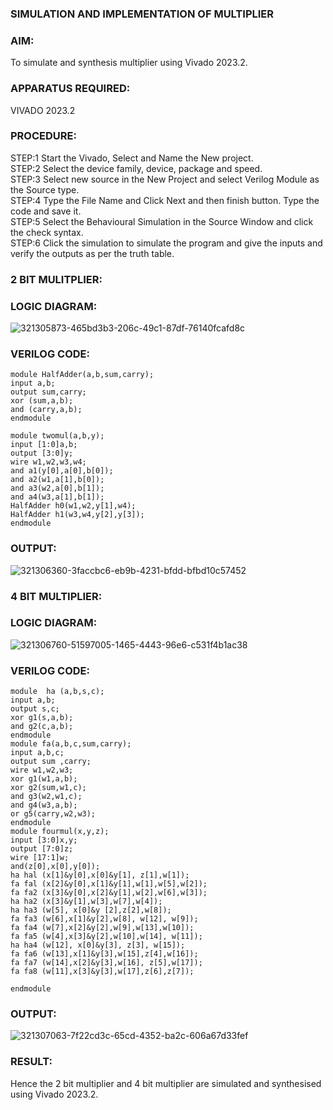 ### SIMULATION AND IMPLEMENTATION OF MULTIPLIER
### AIM: 
 To simulate and synthesis multiplier using Vivado 2023.2.

### APPARATUS REQUIRED:
VIVADO 2023.2
  
### PROCEDURE:
STEP:1 Start the Vivado, Select and Name the New project.<br>
STEP:2 Select the device family, device, package and speed. <br>
STEP:3 Select new source in the New Project and select Verilog Module as the Source type.<br>
STEP:4 Type the File Name and Click Next and then finish button. Type the code and save it.<br>
STEP:5 Select the Behavioural Simulation in the Source Window and click the check syntax.<br>
STEP:6 Click the simulation to simulate the program and give the inputs and verify the outputs as per the truth table.

### 2 BIT MULITPLIER:
### LOGIC DIAGRAM:

![321305873-465bd3b3-206c-49c1-87df-76140fcafd8c](https://github.com/Krishnakumar284/VLSI-LAB-EXP-3/assets/160303010/f6fda406-fd1c-4c00-842d-55a1ca5c2a4a)
### VERILOG CODE:
```
module HalfAdder(a,b,sum,carry);
input a,b;
output sum,carry;
xor (sum,a,b);
and (carry,a,b);
endmodule

module twomul(a,b,y);
input [1:0]a,b;
output [3:0]y;
wire w1,w2,w3,w4;
and a1(y[0],a[0],b[0]);
and a2(w1,a[1],b[0]);
and a3(w2,a[0],b[1]);
and a4(w3,a[1],b[1]);
HalfAdder h0(w1,w2,y[1],w4);
HalfAdder h1(w3,w4,y[2],y[3]);
endmodule
```
### OUTPUT:
![321306360-3faccbc6-eb9b-4231-bfdd-bfbd10c57452](https://github.com/Krishnakumar284/VLSI-LAB-EXP-3/assets/160303010/f8f8ef6d-6f8d-450d-afdb-5334fffbaac8)

### 4 BIT MULTIPLIER:
### LOGIC DIAGRAM:
![321306760-51597005-1465-4443-96e6-c531f4b1ac38](https://github.com/Krishnakumar284/VLSI-LAB-EXP-3/assets/160303010/6a09b378-63c2-432d-9a27-5eefc57ff601)

### VERILOG CODE:
```
module  ha (a,b,s,c);
input a,b;
output s,c;
xor g1(s,a,b);
and g2(c,a,b);
endmodule
module fa(a,b,c,sum,carry);
input a,b,c;
output sum ,carry;
wire w1,w2,w3;
xor g1(w1,a,b);
xor g2(sum,w1,c);
and g3(w2,w1,c); 
and g4(w3,a,b);
or g5(carry,w2,w3);
endmodule
module fourmul(x,y,z);
input [3:0]x,y;
output [7:0]z;
wire [17:1]w;
and(z[0],x[0],y[0]);
ha hal (x[1]&y[0],x[0]&y[1], z[1],w[1]);
fa fal (x[2]&y[0],x[1]&y[1],w[1],w[5],w[2]);
fa fa2 (x[3]&y[0],x[2]&y[1],w[2],w[6],w[3]);
ha ha2 (x[3]&y[1],w[3],w[7],w[4]);
ha ha3 (w[5], x[0]&y [2],z[2],w[8]); 
fa fa3 (w[6],x[1]&y[2],w[8], w[12], w[9]);
fa fa4 (w[7],x[2]&y[2],w[9],w[13],w[10]);
fa fa5 (w[4],x[3]&y[2],w[10],w[14], w[11]);
ha ha4 (w[12], x[0]&y[3], z[3], w[15]);
fa fa6 (w[13],x[1]&y[3],w[15],z[4],w[16]);
fa fa7 (w[14],x[2]&y[3],w[16], z[5],w[17]);
fa fa8 (w[11],x[3]&y[3],w[17],z[6],z[7]);

endmodule
```
### OUTPUT:
![321307063-7f22cd3c-65cd-4352-ba2c-606a67d33fef](https://github.com/Krishnakumar284/VLSI-LAB-EXP-3/assets/160303010/43d782e8-5440-4c09-b2a7-cfda99c59e8c)

### RESULT:
Hence the 2 bit multiplier and 4 bit multiplier are simulated and synthesised using Vivado 2023.2.


